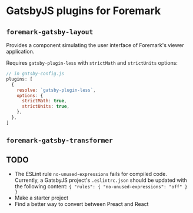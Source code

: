 # GatsbyJS plugins for Foremark

## `foremark-gatsby-layout`

Provides a component simulating the user interface of Foremark's viewer application.

Requires `gatsby-plugin-less` with `strictMath` and `strictUnits` options:

```javascript
// in gatsby-config.js
plugins: [
  {
    resolve: `gatsby-plugin-less`,
    options: {
      strictMath: true,
      strictUnits: true,
    },
  },
]
```

## `foremark-gatsby-transformer`

## TODO

- The ESLint rule `no-unused-expressions` fails for compiled code. Currently, a GatsbyJS project's `.eslintrc.json` should be updated with the following content: `{ "rules": { "no-unused-expressions": "off" } }`
- Make a starter project
- Find a better way to convert between Preact and React
